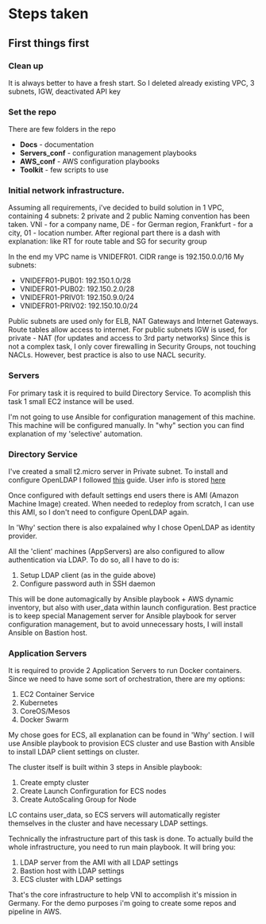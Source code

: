 # Steps taken

## First things first

### Clean up

It is always better to have a fresh start.
So I deleted already existing VPC, 3 subnets, IGW, deactivated API key

### Set the repo

There are few folders in the repo
* **Docs** - documentation
* **Servers_conf** - configuration management playbooks
* **AWS_conf** - AWS configuration playbooks
* **Toolkit** - few scripts to use

### Initial network infrastructure.

Assuming all requirements, i've decided to build solution in 1 VPC, containing 4 subnets: 2 private and 2 public
Naming convention has been taken. VNI - for a company name, DE - for German region, Frankfurt - for a city, 01 - location number. After regional part there is a dash with explanation: like RT for route table and SG for security group

In the end my VPC name is VNIDEFR01. CIDR range is 192.150.0.0/16
My subnets:
* VNIDEFR01-PUB01:  192.150.1.0/28
* VNIDEFR01-PUB02:  192.150.2.0/28
* VNIDEFR01-PRIV01: 192.150.9.0/24
* VNIDEFR01-PRIV02: 192.150.10.0/24

Public subnets are used only for ELB, NAT Gateways and Internet Gateways.
Route tables allow access to internet. For public subnets IGW is used, for private - NAT (for updates and access to 3rd party networks)
Since this is not a complex task, I only cover firewalling in Security Groups, not touching NACLs.
However, best practice is also to use NACL security.


### Servers

For primary task it is required to build Directory Service.
To acomplish this task 1 small EC2 instance will be used.

I'm not going to use Ansible for configuration management of this machine. This machine will be configured manually. In "why" section you can find explanation of my 'selective' automation.


### Directory Service

I've created a small t2.micro server in Private subnet.
To install and configure OpenLDAP I followed [this](http://www.itskarma.wtf/openldap-on-ec2/) guide.
User info is stored [here](https://github.com/ThomasSt0rm/VNI/blob/master/Docs/Users.md)

Once configured with default settings end users there is AMI (Amazon Machine Image) created. When needed to redeploy from scratch, I can use this AMI, so I don't need to configure OpenLDAP again.

In 'Why' section there is also expalained why I chose OpenLDAP as identity provider.

All the 'client' machines (AppServers) are also configured to allow authentication via LDAP.
To do so, all I have to do is:
1. Setup LDAP client (as in the guide above)
2. Configure password auth in SSH daemon

This will be done automagically by Ansible playbook + AWS dynamic inventory, but also with user_data within launch configuration.
Best practice is to keep special Management server for Ansible playbook for server configuration management, but to avoid unnecessary hosts, I will install Ansible on Bastion host.


### Application Servers

It is required to provide 2 Application Servers to run Docker containers.
Since we need to have some sort of orchestration, there are my options:
1. EC2 Container Service
2. Kubernetes
3. CoreOS/Mesos
4. Docker Swarm

My chose goes for ECS, all explanation can be found in 'Why' section.
I will use Ansible playbook to provision ECS cluster and use Bastion with Ansible to install LDAP client settings on cluster.

The cluster itself is built within 3 steps in Ansible playbook:
1. Create empty cluster
2. Create Launch Confirguration for ECS nodes
3. Create AutoScaling Group for Node


LC contains user_data, so ECS servers will automatically register themselves in the cluster and have necessary LDAP settings.

Technically the infrastructure part of this task is done.
To actually build the whole infrastructure, you need to run main playbook.
It will bring you:
1. LDAP server from the AMI with all LDAP settings
2. Bastion host with LDAP settings
3. ECS cluster with LDAP settings

That's the core infrastructure to help VNI to accomplish it's mission in Germany.
For the demo purposes i'm going to create some repos and pipeline in AWS.